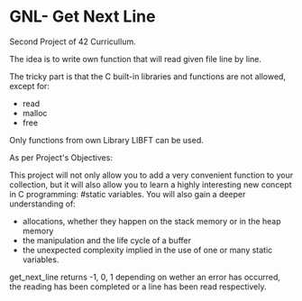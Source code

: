 # GNL- Get Next Line

Second Project of 42 Curricullum.

The idea is to write own function that will read given file line by line.

The tricky part is that the C built-in libraries and functions are not allowed, except for:
* read
* malloc
* free 

Only functions from own Library LIBFT can be used.

As per Project's Objectives:

This project will not only allow you to add a very convenient function to your collection,
but it will also allow you to learn a highly interesting new concept in C programming:
#static variables.
You will also gain a deeper understanding of:
* allocations, whether they happen on the stack memory or in the heap memory
* the manipulation and the life cycle of a buffer
* the unexpected complexity implied in the use of one or many static variables.


get_next_line returns -1, 0, 1 depending on wether an error has occurred, the reading has been completed or a line has been read respectively.
